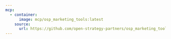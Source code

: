 ```yaml
---
mcp:
  - container:
      image: mcp/osp_marketing_tools:latest
    source:
      url: https://github.com/open-strategy-partners/osp_marketing_tools/tree/main
---
```

